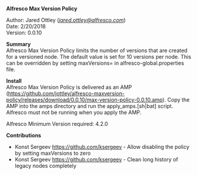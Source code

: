 **Alfresco Max Version Policy**

Author: Jared Ottley (*jared.ottley@alfresco.com*)  
Date: 2/20/2018  
Version: 0.0.10 

**Summary**  
Alfresco Max Version Policy limits the number of versions that are created for a versioned node. The default value is set for 10 versions per node. This can be overridden by setting maxVersions=<value> in alfresco-global.properties file.

**Install**  
Alfresco Max Version Policy is delivered as an AMP (https://github.com/jottley/alfresco-maxversion-policy/releases/download/0.0.10/max-version-policy-0.0.10.amp).  Copy the AMP into the amps directory and run the apply_amps.[sh|bat] script. Alfresco must not be running when you apply the AMP.

Alfresco Minimum Version required: 4.2.0  

**Contributions**  
* Konst Sergeev <https://github.com/ksergeev> - Allow disabling the policy by setting maxVersions to zero
* Konst Sergeev <https://github.com/ksergeev> - Clean long history of legacy nodes completely
